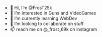 - 👋 Hi, I’m @FrosT25k
- 👀 I’m interested in Guns and VideoGames
- 🌱 I’m currently learning WebDev
- 💞️ I’m looking to collaborate on stuff
- 📫 reach me on @_frost_69k on instagram

<!---
FrosT25k/FrosT25k is a ✨ special ✨ repository because its `README.md` (this file) appears on your GitHub profile.
You can click the Preview link to take a look at your changes.
--->
